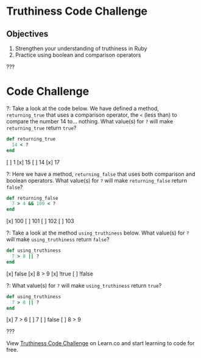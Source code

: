 # Truthiness Code Challenge

## Objectives

1. Strengthen your understanding of truthiness in Ruby
2. Practice using boolean and comparison operators

???

# Code Challenge

?: Take a look at the code below. We have defined a method, `returning_true` that uses a comparison operator, the `<` (less than) to compare the number 14 to... nothing. What value(s) for `?` will make `returning_true` return `true`?

``` ruby
def returning_true
  14 < ?
end
```

[ ] 1
[x] 15
[ ] 14
[x] 17

?: Here we have a method, `returning_false` that uses both comparison and boolean operators. What value(s) for `?` will make `returning_false` return `false`?

``` ruby
def returning_false
  7 > 4 && 100 < ?
end
```

[x] 100
[ ] 101
[ ] 102
[ ] 103

?: Take a look at the method `using_truthiness` below. What value(s) for `?` will make `using_truthiness` return `false`?

```ruby
def using_truthiness
  7 > 8 || ?
end
```

[x] false
[x] 8 > 9
[x] !true
[ ] !false

?: What value(s) for `?` will make `using_truthiness` return `true`?

```ruby
def using_truthiness
  7 > 8 || ?
end
```

[x] 7 > 6
[ ] 7
[ ] false
[ ] 8 > 9

???

<p data-visibility='hidden'>View <a href='https://learn.co/lessons/truthiness-code-challenge' title='Truthiness Code Challenge'>Truthiness Code Challenge</a> on Learn.co and start learning to code for free.</p>
